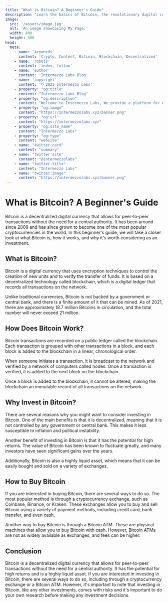 ```yaml
---
title: "What is Bitcoin? A Beginner's Guide"
description: "Learn the basics of Bitcoin, the revolutionary digital currency that's changing the way we think about money. Discover how it works, its history, and its potential for the future in this comprehensive guide."
image:
  src: '/assets/image.jpg'
  alt: 'An image showcasing My Page.'
  width: 400
  height: 300
head:
  meta:
    - name: 'keywords'
      content: 'Crypto, Content, Bitcoin, Blockchain, Decentralized'
    - name: 'robots'
      content: 'index, follow'
    - name: 'author'
      content: 'Intermezzo Labs Blog'
    - name: 'copyright'
      content: '© 2023 Intermezzo Labs'
    - property: "og:title"
      content: "Intermezzo Labs Blog"
    - property: "og:description"
      content: "Welcome to Intermezzo Labs, We provide a platform for users to create, manage and trade digital assets. These platforms can be used for a variety of purposes, such as gaming, collectibles, and e-commerce. Intermezzo Labs is for anyone who wants to leverage blockchain technology."
    - property: "og:image"
      content: "https://intermezzolabs.xyz/banner.png"
    - property: "og:url"
      content: "https://intermezzolabs.xyz"
    - property: "og:site_name"
      content: "Intermezzo Labs"
    - property: "og:type"
      content: "website"
    - name: "twitter:card"
      content: "summary"
    - name: "twitter:site"
      content: "@intermezzolabs"
    - name: "twitter:title"
      content: "Intermezzo Labs"
    - name: "twitter:image"
      content: "https://intermezzolabs.xyz/banner.png"
---
```


# What is Bitcoin? A Beginner's Guide

Bitcoin is a decentralized digital currency that allows for peer-to-peer transactions without the need for a central authority. It has been around since 2009 and has since grown to become one of the most popular cryptocurrencies in the world. In this beginner's guide, we will take a closer look at what Bitcoin is, how it works, and why it's worth considering as an investment.

## What is Bitcoin?

Bitcoin is a digital currency that uses encryption techniques to control the creation of new units and to verify the transfer of funds. It is based on a decentralized technology called blockchain, which is a digital ledger that records all transactions on the network.

Unlike traditional currencies, Bitcoin is not backed by a government or central bank, and there is a finite amount of it that can be mined. As of 2021, there are approximately 18.7 million Bitcoins in circulation, and the total number will never exceed 21 million.

## How Does Bitcoin Work?

Bitcoin transactions are recorded on a public ledger called the blockchain. Each transaction is grouped with other transactions in a block, and each block is added to the blockchain in a linear, chronological order.

When someone initiates a transaction, it is broadcast to the network and verified by a network of computers called nodes. Once a transaction is verified, it is added to the next block on the blockchain.

Once a block is added to the blockchain, it cannot be altered, making the blockchain an immutable record of all transactions on the network.

## Why Invest in Bitcoin?

There are several reasons why you might want to consider investing in Bitcoin. One of the main benefits is that it is decentralized, meaning that it is not controlled by any government or central bank. This makes it less susceptible to inflation and political instability.

Another benefit of investing in Bitcoin is that it has the potential for high returns. The value of Bitcoin has been known to fluctuate greatly, and many investors have seen significant gains over the years.

Additionally, Bitcoin is also a highly liquid asset, which means that it can be easily bought and sold on a variety of exchanges.

## How to Buy Bitcoin

If you are interested in buying Bitcoin, there are several ways to do so. The most popular method is through a cryptocurrency exchange, such as Coinbase, Binance, or Kraken. These exchanges allow you to buy and sell Bitcoin using a variety of payment methods, including credit card, bank transfer, and even cash.

Another way to buy Bitcoin is through a Bitcoin ATM. These are physical machines that allow you to buy Bitcoin with cash. However, Bitcoin ATMs are not as widely available as exchanges, and fees can be higher.

## Conclusion

Bitcoin is a decentralized digital currency that allows for peer-to-peer transactions without the need for a central authority. It has the potential for high returns and is a highly liquid asset. If you are interested in investing in Bitcoin, there are several ways to do so, including through a cryptocurrency exchange or a Bitcoin ATM. However, it's important to note that investing in Bitcoin, like any other investments, comes with risks and it's important to do your own research before making any investment decisions.